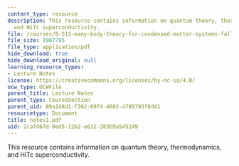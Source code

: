 ```yaml
---
content_type: resource
description: This resource contains information on quantum theory, thermodynamics,
  and HiTc superconductivity.
file: /courses/8-513-many-body-theory-for-condensed-matter-systems-fall-2004/2cafd67d9ed51262e632283b9a545249_notes1.pdf
file_size: 1987795
file_type: application/pdf
hide_download: true
hide_download_original: null
learning_resource_types:
- Lecture Notes
license: https://creativecommons.org/licenses/by-nc-sa/4.0/
ocw_type: OCWFile
parent_title: Lecture Notes
parent_type: CourseSection
parent_uid: 89a148d1-f362-69f4-4602-4795793f8d41
resourcetype: Document
title: notes1.pdf
uid: 2cafd67d-9ed5-1262-e632-283b9a545249
---
```

This resource contains information on quantum theory, thermodynamics, and HiTc superconductivity.
